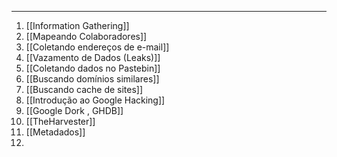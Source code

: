 
---
1. [[Information Gathering]]
2. [[Mapeando Colaboradores]]
3. [[Coletando endereços de e-mail]]
4. [[Vazamento de Dados (Leaks)]]
5. [[Coletando dados no Pastebin]]
6. [[Buscando domínios similares]]
7. [[Buscando cache de sites]]
8. [[Introdução ao Google Hacking]]
9. [[Google Dork , GHDB]]
10. [[TheHarvester]]
11. [[Metadados]]
12. 